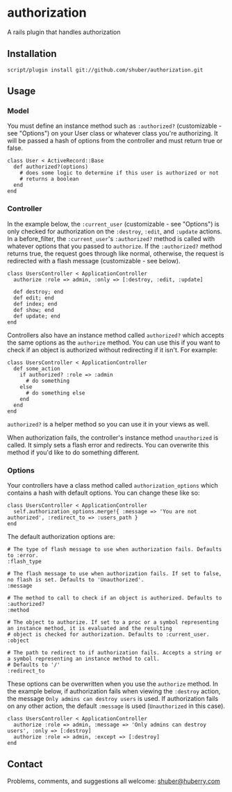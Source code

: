 authorization
=============

A rails plugin that handles authorization


Installation
------------

	script/plugin install git://github.com/shuber/authorization.git


Usage
-----

### Model ###

You must define an instance method such as `:authorized?` (customizable - see "Options") on your User class or whatever class you're 
authorizing. It will be passed a hash of options from the controller and must return true or false.

	class User < ActiveRecord::Base
	  def authorized?(options)
	    # does some logic to determine if this user is authorized or not
	    # returns a boolean
	  end
	end


### Controller ###

In the example below, the `:current_user` (customizable - see "Options") is only checked for authorization on the `:destroy`, `:edit`, 
and `:update` actions. In a before\_filter, the `:current_user`'s `:authorized?` method is called with whatever options that you 
passed to `authorize`. If the `:authorized?` method returns true, the request goes through like normal, otherwise, the request 
is redirected with a flash message (customizable - see below).

	class UsersController < ApplicationController
	  authorize :role => admin, :only => [:destroy, :edit, :update]
	  
	  def destroy; end
	  def edit; end
	  def index; end
	  def show; end
	  def update; end
	end

Controllers also have an instance method called `authorized?` which accepts the same options as the `authorize` method. You can use this 
if you want to check if an object is authorized without redirecting if it isn't. For example:

	class UsersController < ApplicationController
	  def some_action
	    if authorized? :role => :admin
	      # do something
	    else
	      # do something else
	    end
	  end
	end

`authorized?` is a helper method so you can use it in your views as well.

When authorization fails, the controller's instance method `unauthorized` is called. It simply sets a flash error and redirects. You can 
overwrite this method if you'd like to do something different.


### Options ###

Your controllers have a class method called `authorization_options` which contains a hash with default options. You can change 
these like so:

	class UsersController < ApplicationController
	  self.authorization_options.merge!{ :message => 'You are not authorized', :redirect_to => :users_path }
	end

The default authorization options are:

	# The type of flash message to use when authorization fails. Defaults to :error.
	:flash_type
	
	# The flash message to use when authorization fails. If set to false, no flash is set. Defaults to 'Unauthorized'.
	:message
	
	# The method to call to check if an object is authorized. Defaults to :authorized?
	:method
	
	# The object to authorize. If set to a proc or a symbol representing an instance method, it is evaluated and the resulting 
	# object is checked for authorization. Defaults to :current_user.
	:object
	
	# The path to redirect to if authorization fails. Accepts a string or a symbol representing an instance method to call. 
	# Defaults to '/'
	:redirect_to

These options can be overwritten when you use the `authorize` method. In the example below, if authorization fails when viewing 
the `:destroy` action, the message `Only admins can destroy users` is used. If authorization fails on any other action, the 
default `:message` is used (`Unauthorized` in this case).

	class UsersController < ApplicationController
	  authorize :role => admin, :message => 'Only admins can destroy users', :only => [:destroy]
	  authorize :role => admin, :except => [:destroy]
	end


Contact
-------

Problems, comments, and suggestions all welcome: [shuber@huberry.com](mailto:shuber@huberry.com)